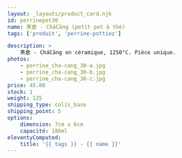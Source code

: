 ```yaml
---
layout: _layouts/product_card.njk
id: perrinepot30
name: 茶倉 - CháCāng (petit pot à thé)
tags: ['produit', 'perrine-pottiez']

description: >
    茶倉 - CháCāng en céramique, 1250°C. Pièce unique.
photos:
    - perrine_cha-cang_30-a.jpg
    - perrine_cha-cang_30-b.jpg
    - perrine_cha-cang_30-c.jpg
price: 45.00
stock: 1
weight: 125
shipping_type: colis_base
shipping_point: 5
options:
    dimension: 7cm x 6cm
    capacité: 186ml
eleventyComputed:
    title: '{{ tags }} - {{ name }}'
---
```

